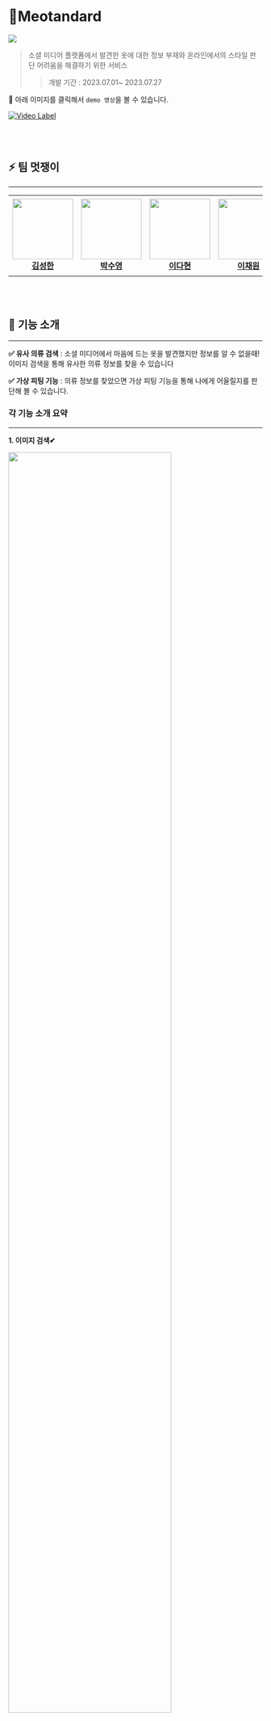 # :shirt:**Meotandard**
![](./resource/logo.png)
> 소셜 미디어 플랫폼에서 발견한 옷에 대한 정보 부재와 온라인에서의 스타일 판단 어려움을 해결하기 위한 서비스
>   > 개발 기간 : 2023.07.01~ 2023.07.27

:loudspeaker: 아래 이미지를 클릭해서 `demo 영상`을 볼 수 있습니다. 

[![Video Label](https://img.youtube.com/vi/b6DO6gwo4Q0/0.jpg)](https://youtu.be/b6DO6gwo4Q0)

<br><br>

## :zap: 팀 멋쟁이
- - -
<table>
    <tr height="160px">
        <td align="center" width="150px">
            <a href="https://github.com/Happy-ryan"><img height="120px" width="120px" src="https://avatars.githubusercontent.com/u/101412264?v=4"/></a>
            <br/>
            <a href="https://github.com/Happy-ryan"><strong>김성한</strong></a>
            <br />
        </td>
        <td align="center" width="150px">
            <a href="https://github.com/nstalways"><img height="120px" width="120px" src=https://avatars.githubusercontent.com/u/90047145?v=4"/></a>
            <br />
            <a href="https://github.com/nstalways"><strong>박수영</strong></a>
            <br />
        </td>
        <td align="center" width="150px">
            <a href="https://github.com/DaHyeonnn"><img height="120px" width="120px" src="https://avatars.githubusercontent.com/u/90945094?v=4"/></a>
            <br/>
            <a href="https://github.com/DaHyeonnn"><strong>이다현</strong></a>
            <br />
        </td>
        <td align="center" width="150px">
            <a href="https://github.com/Chaewon829"><img height="120px" width="120px" src="https://avatars.githubusercontent.com/u/126534080?v=4"/></a>
            <br/>
            <a href="https://github.com/Chaewon829"><strong>이채원</strong></a>
            <br />
        </td>
        <td align="center" width="150px">
            <a href="https://github.com/Eumgill98"><img height="120px" width="120px" src="https://avatars.githubusercontent.com/u/108447906?v=4"/></a>
            <br />
            <a href="https://github.com/Eumgill98"><strong>정호찬</strong></a>
            <br />
        </td>
    </tr>
</table>

<br><br>



##  :womans_clothes: 기능 소개 
- - -

**:white_check_mark: 유사 의류 검색** : 소셜 미디어에서 마음에 드는 옷을 발견했지만 정보를 알 수 없을때! 이미지 검색을 통해 유사한 의류 정보를 찾을 수 있습니다

**:white_check_mark: 가상 피팅 기능** : 의류 정보를 찾았으면 가상 피팅 기능을 통해 나에게 어울릴지를 판단해 볼 수 있습니다. 

### **각 기능 소개 요약**
---
**1. 이미지 검색✔**
<!--![](./resource/이미지검색.png) -->
<img src = "./resource/이미지검색.png" width="80%" height="80%"></img>
- 업로드한 상품과 유사한 상품 50개를 확인할 수 있습니다.
- 각 상품에 대한 정보 확인 및 구매 가능한 사이트로 이동이 가능합니다.<br>
      -> 구매에 대한 접근성 향상
---
**2. 이미지 텍스트 검색✔**
<!--![](./resource/이미지텍스트검색.png) -->
<img src = "./resource/이미지텍스트검색.png" width="80%" height="80%"></img>
-  예시. Image : `LEE 후드티 이미지` + Text : `검은색 로고가 있는 흰색 반팔티` => `LEE 브랜드의 흰색 반팔티`
- 이미지와 텍스트를 함께 사용하여 원하는 옷을 구체적으로 정확하게 찾아낼 수 있습니다.
---
**3. 텍스트 검색✔**<br>
<img src = "./resource/텍스트검색.png" width="80%" height="80%"></img>
-  예시. Text : `웃음이 있는 파란색 반팔티`
- 상품의 이미지가 없어도 Text로 원하는 상품을 찾을 수 있습니다.
---
**4. 가상피팅✔**<br>
<img src = "./resource/가상피팅.png" width="80%" height="80%"></img>
- 본인의 전신사진에 가상피팅하는 기능입니다.
- 피팅 결과와 상품 정보 및 사이트를 제공하여 구매율을 향상시킵니다.
---
**4-1. 가상피팅 불가상품✔**<br>
<img src = "./resource/가상피팅불가상품.png" width="80%" height="80%"></img>
- `상품 사진에 사람 혹은 여러 장의 옷이 포함`되어 있는 경우, 가상피팅의 품질이 떨어지기 때문에<br> 최소한의 피팅의 성능을 확보하기 위해, 특정 사진들은 피팅이 불가능하도록 제어합니다.

  
---
> 자세한 기능과 Tech 설명은 ['링크'](https://bottlenose-oak-2e3.notion.site/e2ca44b0357f4c39a61490592450576a?pvs=4)에서 확인하실 수 있습니다.

<br><br>

## :file_folder: 폴더 구조 
- - -
```
📦 멋탠다드
├── 📂frontend_main 
│   ├── 📜Home.py
│   ├── 📜frontend_requirements.txt
│   ├── 📜meotandard_apis.py
│   ├── 📂datas
│   ├── 📂pages : 각 기능별 페이지
│   └── 📂utils
│
├──📂 seg_api 
│   ├── 📂frontend
│   │    ├── 📜 __main__.py
│   │    ├── 📜main.py
│   │    └── 📜predictor.py
│   ├── 📜pyproject.toml
│   └── 📂weights
│
├── 📂retrieval_api
│    ├── 📂admin    
│    └── 📂customer
│
├──📂viton_api
│     ├── 📂backend  
│     └── 📂frontend
│
└──📂data_crawler
    ├── 📂good-or-not
    ├── 📂musinsa-crawling
    └── 📜README.md
```
> 자세한 architecture와 실행 방법은 각 api의 개별 Readme를 참고해 주시기 바랍니다. 
